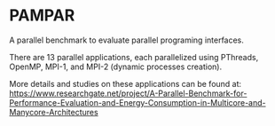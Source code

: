 # PAMPAR
A parallel benchmark to evaluate parallel programing interfaces.

There are 13 parallel applications, each parallelized using PThreads, OpenMP, MPI-1, and MPI-2 (dynamic processes creation).

More details and studies on these applications can be found at: https://www.researchgate.net/project/A-Parallel-Benchmark-for-Performance-Evaluation-and-Energy-Consumption-in-Multicore-and-Manycore-Architectures
